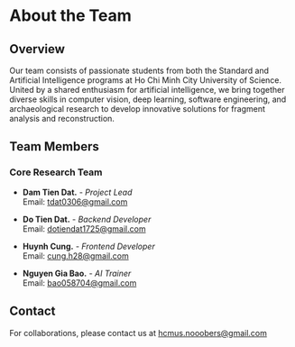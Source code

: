 # About the Team

## Overview

Our team consists of passionate students from both the Standard and Artificial Intelligence programs at Ho Chi Minh City University of Science. United by a shared enthusiasm for artificial intelligence, we bring together diverse skills in computer vision, deep learning, software engineering, and archaeological research to develop innovative solutions for fragment analysis and reconstruction.

## Team Members

### Core Research Team

- **Dam Tien Dat.** - *Project Lead* <br>
Email: tdat0306@gmail.com

- **Do Tien Dat.** - *Backend Developer* <br>
Email: dotiendat1725@gmail.com

- **Huynh Cung.** - *Frontend Developer* <br>
Email: cung.h28@gmail.com

- **Nguyen Gia Bao.** - *AI Trainer* <br>
Email: bao058704@gmail.com

## Contact
For collaborations, please contact us at hcmus.nooobers@gmail.com
